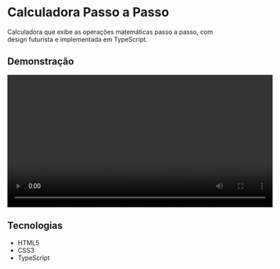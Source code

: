 # Calculadora Passo a Passo

Calculadora que exibe as operações matemáticas passo a passo, com design futurista e implementada em TypeScript.

## Demonstração

<video src="./FrontEnd/calculadora.mp4" controls width="600">
Seu navegador não suporta a exibição de vídeos.
</video>

## Tecnologias

- HTML5
- CSS3
- TypeScript
